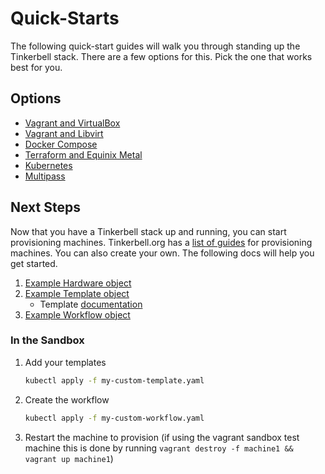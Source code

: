 # Quick-Starts

The following quick-start guides will walk you through standing up the Tinkerbell stack.
There are a few options for this.
Pick the one that works best for you.

## Options

- [Vagrant and VirtualBox](docs/quickstarts/VAGRANTVBOX.md)
- [Vagrant and Libvirt](docs/quickstarts/VAGRANTLVIRT.md)
- [Docker Compose](docs/quickstarts/COMPOSE.md)
- [Terraform and Equinix Metal](docs/quickstarts/TERRAFORMEM.md)
- [Kubernetes](docs/quickstarts/KUBERNETES.md)
- [Multipass](docs/quickstarts/MULTIPASS.md)

## Next Steps

Now that you have a Tinkerbell stack up and running, you can start provisioning machines.
Tinkerbell.org has a [list of guides](https://docs.tinkerbell.org/deploying-operating-systems/the-deployment/) for provisioning machines.
You can also create your own.
The following docs will help you get started.

1. [Example Hardware object](https://github.com/tinkerbell/tink/tree/main/config/crd/examples/hardware.yaml)
2. [Example Template object](https://github.com/tinkerbell/tink/tree/main/config/crd/examples/template.yaml)
   - Template [documentation](https://docs.tinkerbell.org/templates/)
3. [Example Workflow object](https://github.com/tinkerbell/tink/tree/main/config/crd/examples/workflow.yaml)

### In the Sandbox

1. Add your templates

   ```bash
   kubectl apply -f my-custom-template.yaml
   ```

2. Create the workflow

   ```bash
   kubectl apply -f my-custom-workflow.yaml
   ```

3. Restart the machine to provision (if using the vagrant sandbox test machine this is done by running `vagrant destroy -f machine1 && vagrant up machine1`)
